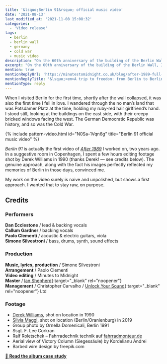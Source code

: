 ```yaml
---
title: '&lsquo;Berlin 91&rsquo; official music video'
date: '2021-08-13'
last_modified_at: '2021-11-08 15:08:32'
categories:
  - 'Video release'
tags:
  - berlin
  - berlin wall
  - germany
  - cold war
  - music video
description: "On the 60th anniversary of the building of the Berlin Wall, I’ve decided to release the last video from my album ‘After 1989’."
excerpt: "On the 60th anniversary of the building of the Berlin Wall, I’ve decided to release the last video from my album <em>After 1989</em>."
mention: true
mentionReplyUrl: 'https://minutestomidnight.co.uk/blog/after-1989-full-story/'
mentionReplyTitle: '&lsquo;<em>A trip to freedom: from Berlin to Berlin</em>&rsquo; by Minutes to Midnight'
mentionType: reply
---
```

When I visited Berlin for the first time, shortly after the wall collapsed, it was also the first time I fell in love. I wandered through the no man’s land that was Potsdamer Platz at the time, holding my ruby-red hair girlfriend’s hand. I stood still, looking at the buildings on the east side, with their creepy bricked windows facing the west. The German Democratic Republic was history, and so was the Cold War.

{% include pattern-video.html id="N0Sa-1Vqn6g" title="Berlin 91 official music video" %}

_Berlin 91_ is actually the first video of [_After 1989_](/work/original-music-productions/after-1989/) I worked on, two years ago. In a suggestive room in Copenhagen, I spent a few hours editing footage shot by Derek Williams in 1990 (thanks Derek! — see credits below). The genuine approach, along with the fact his images perfectly reflected my memories of Berlin in those days, convinced me.

My work on the video surely is naive and unpolished, but shows a first approach. I wanted that to stay raw, on purpose.

## Credits

### Performers

**Dan Ecclestone** / lead & backing vocals  
**Callum Gardner** / backing vocals  
**Paolo Clementi** / acoustic & electric guitars, viola  
**Simone Silvestroni** / bass, drums, synth, sound effects

### Production

**Music, lyrics, production** / Simone Silvestroni  
**Arrangement** / Paolo Clementi  
**Video editing** / Minutes to Midnight  
**Master** / [Ian Shepherd](https://en.wikipedia.org/wiki/Ian_Shepherd){:target="_blank" rel="noopener"}  
**Management** / Christopher Carvalho / [Unlock Your Sound](https://unlockyoursound.com/){:target="_blank" rel="noopener"} Ltd  
### Footage

- [Derek Williams](https://www.nr23.net/), shot on location in 1990
- [Silvia Maggi](https://silviamaggidesign.com/), shot on location (Berlin/Oranienburg) in 2019
- Group photo by Ornella Domenicali, Berlin 1991
- Ssgt. F. Lee Corkran
- Ralf Roletschek – Fahrradechnik technik auf [fahrradmonteur.de](https://fahrradmonteur.de)
- Aerial view of Victory Column (Siegessäule) by Kordelianu Andrei
- Barbed wire design by freepik.com

<div class="text-center my-5 py-3">
  <a class="btn btn-lg btn-m2m btn-m2m-cta py-3 px-4 fw-bold" href="/work/original-music-productions/after-1989/" title="Read the album case study"><span class="text-uppercase fs-4">🔗 <strong class="d-inline-block ms-1">Read the album case study</strong></span></a>
</div>